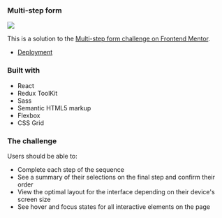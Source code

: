 ### Multi-step form

![](./screenshot.jpg)

This is a solution to the [Multi-step form challenge on Frontend Mentor](https://www.frontendmentor.io/challenges/multistep-form-YVAnSdqQBJ).

- [Deployment](https://noi5enu1sanc3.github.io/multi-step-form-react/)

### Built with

- React
- Redux ToolKit
- Sass
- Semantic HTML5 markup
- Flexbox
- CSS Grid

### The challenge

Users should be able to:

- Complete each step of the sequence
- See a summary of their selections on the final step and confirm their order
- View the optimal layout for the interface depending on their device's screen size
- See hover and focus states for all interactive elements on the page
